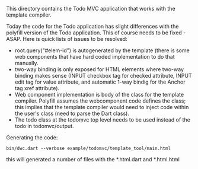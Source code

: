 This directory contains the Todo MVC application that works with the template
compiler.

Today the code for the Todo application has slight differences with the polyfill
version of the Todo application.  This of course needs to be fixed - ASAP.
Here is quick lists of issues to be resolved:

  - root.query("#elem-id") is autogenerated by the template (there is some web
    components that have hard coded implementation to do that manually.
  - two-way binding is only exposed for HTML elements where two-way binding
    makes sense (INPUT checkbox tag for checked attribute, INPUT edit tag for
    value attribute,  and automatic 1-way bindig for the Anchor tag xref
    attribute).
  - Web component implementation is body of the class for the template compiler.
    Polyfill assumes the webcomponent code defines the class; this implies that
    the template compiler would need to inject code within the user's class
    (need to parse the Dart class).
  - The todo class at the todomvc top level needs to be used instead of the
    todo in todomvc/output.

Generating the code:

    bin/dwc.dart --verbose example/todomvc/template_tool/main.html

this will generated a number of files with the *.html.dart and *.html.html
